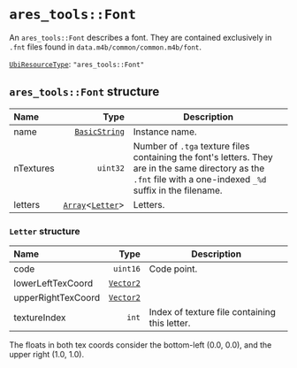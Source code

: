 # `ares_tools::Font`

An `ares_tools::Font` describes a font. They are contained exclusively in `.fnt` files found in `data.m4b/common/common.m4b/font`.

[`UbiResourceType`](./index.md#ubiresourcetype-string): `"ares_tools::Font"`

## `ares_tools::Font` structure

| Name | Type | Description |
| :-- | --: | --- |
| name | [`BasicString`](../base.md#basicstring-structure) | Instance name. |
| nTextures | `uint32` | Number of `.tga` texture files containing the font's letters. They are in the same directory as the `.fnt` file with a one-indexed `_%d` suffix in the filename. |
| letters | [`Array`](../base.md#array-structure)<[`Letter`](#letter-structure)> | Letters. |

### `Letter` structure

| Name | Type | Description |
| :-- | --: | --- |
| code | `uint16` | Code point. |
| lowerLeftTexCoord | [`Vector2`](../base.md#vector2-structure) |  |
| upperRightTexCoord | [`Vector2`](../base.md#vector2-structure) |  |
| textureIndex | `int` | Index of texture file containing this letter. |

The floats in both tex coords consider the bottom-left (0.0, 0.0), and the upper right (1.0, 1.0).
